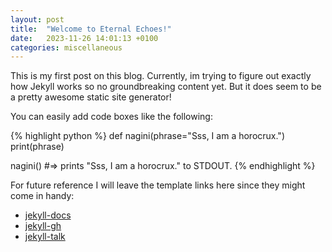 ```yaml
---
layout: post
title:  "Welcome to Eternal Echoes!"
date:   2023-11-26 14:01:13 +0100
categories: miscellaneous
---
```

This is my first post on this blog. Currently, im trying to figure out exactly how Jekyll works so no groundbreaking content yet. But it does seem to be a pretty awesome static site generator!

You can easily add code boxes like the following:

{% highlight python %}
def nagini(phrase="Sss, I am a horocrux.")
  print(phrase)

nagini()
#=> prints "Sss, I am a horocrux." to STDOUT.
{% endhighlight %}


For future reference I will leave the template links here since they might come in handy:

- [jekyll-docs](https://jekyllrb.com/docs/home)
- [jekyll-gh](https://github.com/jekyll/jekyll)
- [jekyll-talk](https://talk.jekyllrb.com/)
